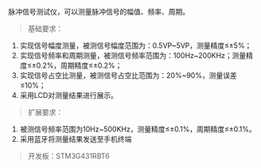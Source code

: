 脉冲信号测试仪，可以测量脉冲信号的幅值、频率、周期。
>基础要求：
 1. 实现信号幅度测量，被测信号幅度范围为：0.5VP~5VP，测量精度≤±5%；
 2. 实现信号频率和周期测量，被测信号频率范围为：100Hz~200KHz；测量精度≤±0.2%，周期精度≤±0.2%；
 3. 实现信号占空比测量，被测信号占空比范围为：20%~90%，测量误差≤10%；
 4. 采用LCD对测量结果进行展示。
>扩展要求：
 1.	被测信号频率范围为10Hz~500KHz，测量精度≤±0.1%，周期精度≤±0.1%。
 2.	采用蓝牙将测量结果发送至手机终端
>开发板：STM3G431RBT6
